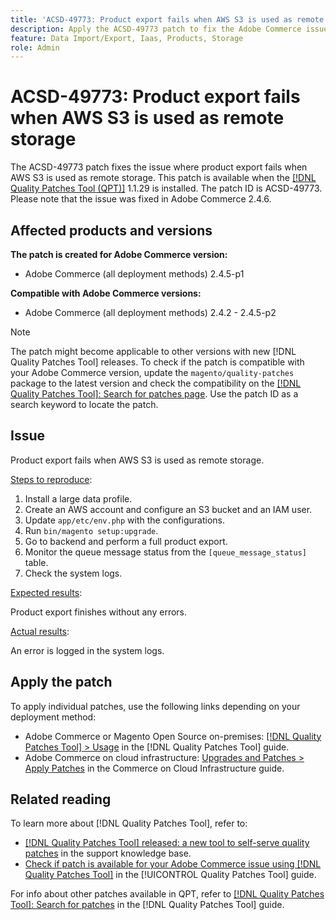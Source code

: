 ```yaml
---
title: 'ACSD-49773: Product export fails when AWS S3 is used as remote storage'
description: Apply the ACSD-49773 patch to fix the Adobe Commerce issue where product export fails when AWS S3 is used as remote storage.
feature: Data Import/Export, Iaas, Products, Storage
role: Admin
---
```

# ACSD-49773: Product export fails when AWS S3 is used as remote storage

The ACSD-49773 patch fixes the issue where product export fails when AWS S3 is used as remote storage. This patch is available when the [[!DNL Quality Patches Tool (QPT)]](https://experienceleague.adobe.com/en/docs/commerce-knowledge-base/kb/announcements/commerce-announcements/magento-quality-patches-released-new-tool-to-self-serve-quality-patches) 1.1.29 is installed. The patch ID is ACSD-49773. Please note that the issue was fixed in Adobe Commerce 2.4.6.

## Affected products and versions

**The patch is created for Adobe Commerce version:**

* Adobe Commerce (all deployment methods) 2.4.5-p1

**Compatible with Adobe Commerce versions:**

* Adobe Commerce (all deployment methods) 2.4.2 - 2.4.5-p2

>[!NOTE]
>
>The patch might become applicable to other versions with new [!DNL Quality Patches Tool] releases. To check if the patch is compatible with your Adobe Commerce version, update the `magento/quality-patches` package to the latest version and check the compatibility on the [[!DNL Quality Patches Tool]: Search for patches page](https://experienceleague.adobe.com/tools/commerce-quality-patches/index.html). Use the patch ID as a search keyword to locate the patch.

## Issue

Product export fails when AWS S3 is used as remote storage.

<u>Steps to reproduce</u>:

1. Install a large data profile.
1. Create an AWS account and configure an S3 bucket and an IAM user.
1. Update `app/etc/env.php` with the configurations.
1. Run `bin/magento setup:upgrade`.
1. Go to backend and perform a full product export.
1. Monitor the queue message status from the `[queue_message_status]` table.
1. Check the system logs.

<u>Expected results</u>:

Product export finishes without any errors.

<u>Actual results</u>:

An error is logged in the system logs. 

## Apply the patch

To apply individual patches, use the following links depending on your deployment method:

* Adobe Commerce or Magento Open Source on-premises: [[!DNL Quality Patches Tool] > Usage](/help/tools/quality-patches-tool/usage.md) in the [!DNL Quality Patches Tool] guide.
* Adobe Commerce on cloud infrastructure: [Upgrades and Patches > Apply Patches](https://experienceleague.adobe.com/docs/commerce-cloud-service/user-guide/develop/upgrade/apply-patches.html) in the Commerce on Cloud Infrastructure guide.

## Related reading

To learn more about [!DNL Quality Patches Tool], refer to:

* [[!DNL Quality Patches Tool] released: a new tool to self-serve quality patches](https://experienceleague.adobe.com/en/docs/commerce-knowledge-base/kb/announcements/commerce-announcements/magento-quality-patches-released-new-tool-to-self-serve-quality-patches) in the support knowledge base.
* [Check if patch is available for your Adobe Commerce issue using [!DNL Quality Patches Tool]](/help/tools/quality-patches-tool/patches-available-in-qpt/check-patch-for-magento-issue-with-magento-quality-patches.md) in the [!UICONTROL Quality Patches Tool] guide.


For info about other patches available in QPT, refer to [[!DNL Quality Patches Tool]: Search for patches](https://experienceleague.adobe.com/tools/commerce-quality-patches/index.html) in the [!DNL Quality Patches Tool] guide.
